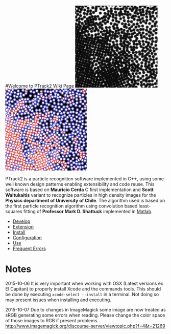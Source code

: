 #Welcome to PTrack2 Wiki Page
![Source Image](Docs/source.png "Source particle image")
![Source Image](Docs/detected.png "Detected particle image")

PTrack2 is a particle recognition software implemented in C++, using some well known design patterns enabling extensibility and code reuse. This software is based on **Mauricio Cerda** C first implementation and **Scott Waitukaitis** variant to recognize particles in high density images for the **Physics department of University of Chile**. The algorithm used is based on the first particle recognition algorithm using convolution based least-squares fitting of **Professor Mark D. Shattuck** implemented in [Matlab](http://gibbs.engr.ccny.cuny.edu/technical/Tracking/ChiTrack.php).

* [Develop](Docs/en/develop.md)
* [Extension](Docs/en/extension.md)
* [Install](Docs/en/install.md)
* [Configuration](Docs/en/config.md)
* [Use](Docs/en/use.md)
* [Frequent Errors](Docs/en/faq.md)

# Notes
2015-10-06
It is very important when working with OSX (Latest versions ex El Capitan) to properly install Xcode and the commands tools.
This should be done by executing `xcode-select --install` in a terminal. Not doing so may present issues when installing and executing.

2015-10-07
Due to changes in ImageMagick some image are now treated as sRGB generating some errors when reading.
Please change the color space of those images to RGB if present problems.
http://www.imagemagick.org/discourse-server/viewtopic.php?f=4&t=21269
